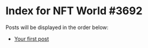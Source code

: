 # Index for NFT World #3692
Posts will be displayed in the order below:

- [Your first post](./001-first.md)

